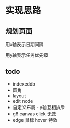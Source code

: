 # 实现思路

## 规划页面

用x轴表示日期间隔

用y轴表示任务优先级

## todo

- indexeddb
- 圆角
- layout
- edit node
- 自定义布局 - y轴互相排斥
- g6 canvas click 无效
- edge 鼠标 hover 特效
